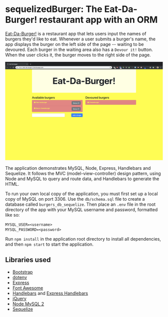 # sequelizedBurger: The Eat-Da-Burger! restaurant app with an ORM

[Eat-Da-Burger!](https://eat-da-burger-sequelize-1.herokuapp.com/) is a restaurant app
that lets users input the names of burgers they'd like to eat. Whenever a user
submits a burger's name, the app displays the burger on the left side of the
page -- waiting to be devoured.  Each burger in the waiting area also has a
`Devour it!` button. When the user clicks it, the burger moves to the right
side of the page.

![Eat-Da-Burger! screenshot](public/assets/img/eat-da-burger_screenshot.png)

The application demonstrates MySQL, Node, Express, Handlebars and Sequelize.
It follows the MVC (model-view-controller) design pattern, using Node and
MySQL to query and route data, and Handlebars to generate the HTML.

To run your own local copy of the application, you must first set up a local
copy of MySQL on port 3306. Use the `db/schema.sql` file to create a database
called `burgers_db_sequelize`. Then place an `.env` file in the root directory
of the app with your MySQL username and password, formatted like so:

```
MYSQL_USER=<username>
MYSQL_PASSWORD=<password>
```

Run `npm install` in the application root directory to install all
dependencies, and then `npm start` to start the application.

## Libraries used

* [Bootstrap](https://getbootstrap.com/)
* [dotenv](https://github.com/motdotla/dotenv#readme)
* [Express](https://expressjs.com/)
* [Font Awesome](https://fontawesome.com/)
* [Handlebars](http://handlebarsjs.com/) and [Express Handlebars](https://github.com/ericf/express-handlebars)
* [jQuery](https://jquery.com/)
* [Node MySQL 2](https://github.com/sidorares/node-mysql2#readme)
* [Sequelize](http://docs.sequelizejs.com/)
